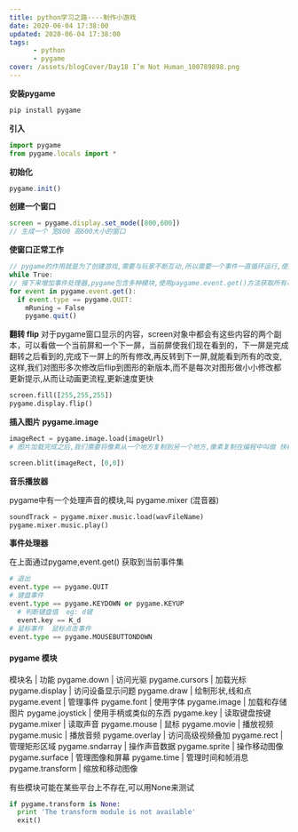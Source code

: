```yaml
---
title: python学习之路----制作小游戏
date: 2020-06-04 17:38:00
updated: 2020-06-04 17:38:00
tags:
      - python
      - pygame
cover: /assets/blogCover/Day18 I’m Not Human_100789898.png
---
```




**安装pygame**

~~~js
pip install pygame
~~~
**引入**
~~~js
import pygame
from pygame.locals import *
~~~
**初始化**
~~~js
pygame.init()
~~~

**创建一个窗口**
~~~js
screen = pygame.display.set_mode([800,600])
// 生成一个 宽800 高600大小的窗口
~~~
**使窗口正常工作**
~~~js
// pygame的作用就是为了创建游戏,需要与玩家不断互动,所以需要一个事件一直循环运行,使用while 执行事件循环
while True:
// 接下来增加事件处理器,pygame包含多种模块,使用paygame.event.get()方法获取所有事件的一个列表,使用for循环迭代处理这个列表中的每一个事件,如果看到quit事件,将while 判断设为false 结束while循环
for event in pygame.event.get():
  if event.type == pygame.QUIT:
    mRuning = False
    pygame.quit()
~~~

**翻转  flip**
对于pygame窗口显示的内容，screen对象中都会有这些内容的两个副本，可以看做一个当前屏和一个下一屏，当前屏使我们现在看到的，下一屏是完成翻转之后看到的,完成下一屏上的所有修改,再反转到下一屏,就能看到所有的改变,这样,我们对图形多次修改后flip到图形的新版本,而不是每次对图形做小小修改都更新提示,从而让动画更流程,更新速度更快

~~~py
screen.fill([255,255,255])
pygame.display.flip()
~~~

**插入图片  pygame.image**

~~~py
imageRect = pygame.image.load(imageUrl)
# 图片加载完成之后,我们需要将像素从一个地方复制到另一个地方,像素复制在编程中叫做 快移(blitting),帮助我们将一个图像从一个地方复制到另一个地方

screen.blit(imageRect, [0,0])
~~~

**音乐播放器**

pygame中有一个处理声音的模块,叫 pygame.mixer (混音器)
~~~py
soundTrack = pygame.mixer.music.load(wavFileName)
pygame.mixer.music.play()
~~~

**事件处理器**

在上面通过pygame,event.get() 获取到当前事件集

~~~py
# 退出
event.type == pygame.QUIT
# 键盘事件
event.type == pygame.KEYDOWN or pygame.KEYUP
  # 判断键盘值  eg: d键
  event.key == K_d  
# 鼠标事件  鼠标点击事件
event.type == pygame.MOUSEBUTTONDOWN
~~~

#### pygame  模块


模块名 |  功能
pygame.down | 访问光驱
pygame.cursors | 加载光标
pygame.display | 访问设备显示问题
pygame.draw | 绘制形状,线和点
pygame.event | 管理事件
pygame.font | 使用字体
pygame.image | 加载和存储图片
pygame.joystick | 使用手柄或类似的东西
pygame.key | 读取键盘按键
pygame.mixer | 读取声音
pygame.mouse | 鼠标
pygame.movie | 播放视频
pygame.music | 播放音频
pygame.overlay | 访问高级视频叠加
pygame.rect | 管理矩形区域
pygame.sndarray | 操作声音数据
pygame.sprite | 操作移动图像
pygame.surface | 管理图像和屏幕
pygame.time | 管理时间和帧消息
pygame.transform | 缩放和移动图像

有些模块可能在某些平台上不存在,可以用None来测试
~~~py
if pygame.transform is None:
  print 'The transform module is not available'
  exit()
~~~